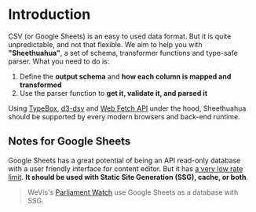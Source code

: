 # Introduction

CSV (or Google Sheets) is an easy to used data format. But it is quite unpredictable, and not that flexible. We aim to help you with **"Sheethuahua"**, a set of schema, transformer functions and type-safe parser. What you need to do is:

1. Define the **output schema** and **how each column is mapped and transformed**
2. Use the parser function to **get it, validate it, and parsed it**

Using [TypeBox](https://github.com/sinclairzx81/typebox), [d3-dsv](https://d3js.org/d3-dsv) and [Web Fetch API](https://developer.mozilla.org/en-US/docs/Web/API/Fetch_API) under the hood, Sheethuahua should be supported by every modern browsers and back-end runtime.

## Notes for Google Sheets

Google Sheets has a great potential of being an API read-only database with a user friendly interface for content editor. But it has [a very low rate limit](https://developers.google.com/sheets/api/limits). **It should be used with Static Site Generation (SSG), cache, or both**.

> WeVis's [Parliament Watch](https://parliamentwatch.wevis.info/) use Google Sheets as a database with SSG.
